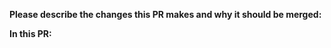 **Please describe the changes this PR makes and why it should be merged:**

**In this PR:**

<!--
Please move lines that apply to you out of the comment:
- Strings were edited (text changed while the key stayed the same)
- Strings were added/removed (new/deleted string keys)
- Updated language name or flag
-->